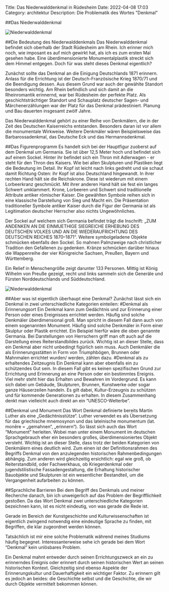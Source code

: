 Title: Das Niederwalddenkmal in Rüdesheim 
Date: 2022-04-08 17:03
Category: architektur
Description: Die Problematik des Wortes "Denkmal"  



##Das Niederwalddenkmal 

![Niederwalddenkmal]({static}/images/2022-04-08_Niederwalddenkmal.md/photo1648674634.jpeg)

##Die Bedeutung des Niederwalddenkmals 
Das Niederwalddenkmal befindet sich oberhalb der Stadt Rüdesheim am Rhein. Ich erinner mich noch, wie imposant es auf mich gewirkt hat, als ich es zum ersten Mal gesehen habe. Eine überdimensionierte Monumentalplastik streckt sich dem Himmel entgegen. Doch für was steht dieses Denkmal eigentlich?


Zunächst sollte das Denkmal an die Einigung Deutschlands 1871 erinnern. Anlass für die Errichtung ist der Deutsch-Französische Krieg 1870/71 und die Beendigung dessen. Aus diesem Grund war auch der gewählte Standort besonders wichtig. Am Rhein befindlich und sich damit an die Rheinromantik erinnernd, war bei Rüdesheim der perfekte Platz. Als geschichtsträchtiger Standort und Schauplatz deutscher Sagen- und Märchenerzählungen war der Platz für das Denkmal prädestiniert. Planung und Bau dauerten insgesamt zwölf Jahre. 


Das Niederwalddenkmal gehört zu einer Reihe von Denkmälern, die in der Zeit des Deutschen Kaiserreichs entstanden. Besonders daran ist vor allem die monumentale Wirkweise. Weitere Denkmäler wären Beispielsweise das Barbarossadenkmal, das Deutsche Eck und das Hermannsdenkmal.

##Das Figurenprogramm
Es handelt sich bei der Hauptfigur zuoberst auf dem Denkmal um Germania. Sie ist über 12,5 Meter hoch und befindet sich auf einem Sockel. Hinter ihr befindet sich ein Thron mit Adlerwagen - er steht für den Thron des Kaisers. Wie bei allen Skulpturen und Plastiken liegt die Bedeutung im Detail. Ihr Kopf ist leicht nach links gedreht und sie schaut damit Richtung Osten: ihr Kopf ist also Deutschland hingewandt. In ihrer rechten Hand hält sie die Reichskrone. Diese ist wiederum mit einem Lorbeerkranz geschmückt. Mit ihrer anderen Hand hält sie fest ein langes Schwert umklammert. Krone, Lorbeeren und Schwert sind traditionelle Attribute antiker römischer Kaiser. Die gewählten Symbole reihen sich in eine klassische Darstellung von Sieg und Macht ein. Die Präsentation traditioneller Symbole antiker Kaiser durch die Figur der Germania ist als Legitimation deutscher Herrscher also nichts Ungewöhnliches. 


Der Sockel auf welchem sich Germania befindet trägt die Inschrift: „ZUM ANDENKEN AN DIE EINMUETHIGE SIEGREICHE ERHEBUNG DES DEUTSCHEN VOLKES UND AN DIE WIEDERAUFRICHTUNG DES DEUTSCHEN REICHES 1870–1871“. 
Weitere symbolgeladene Objekte schmücken ebenfalls den Sockel. So mahnen Palmzweige nach christlicher Tradition den Gefallenen zu gedenken. Kränze schmücken darüber hinaus die Wappenreihe der vier Königreiche Sachsen, Preußen, Bayern und Württemberg.


Ein Relief in Menschengröße zeigt darunter 133 Personen. Mittig ist König Wilhelm von Preuße gezeigt, recht und links sammeln sich die Generäle und Fürsten Norddeutschlands und Süddeutschland. 

![Niederwalddenkmal]({static}/images/2022-04-08_Niederwalddenkmal.md/photo1648674748.jpeg)

##Aber was ist eigentlich überhaupt eine Denkmal?
Zunächst lässt sich ein Denkmal in zwei unterschiedliche Kategorien einteilen: 
#Denkmal als Erinnerungsort
Ein Denkmal kann zum Gedächtnis und zur Erinnerung einer Person oder eines Ereignisses errichtet werden. Häufig sind solche Denkmäler überdimensional groß. Man spricht in diesem Fall dann auch von einem sogenannten Monument. 
Häufig sind solche Denkmäler in Form einer Skulptur oder Plastik errichtet. Ein Beispiel hierfür wäre die oben genannte Germania. Bei Darstellungen von Herrschern griff man oft auch auf die Darstellung eines Reiterstandbildes zurück.
Wichtig ist an dieser Stelle, dass ein Denkmal aber nicht unbedingt figürlich sein muss. Auch Denkmäler die als Erinnerungsstätten in Form von Triumphbögen, Brunnen oder Mahnmalen errichtet wurden/ werden, zählen dazu. 
#Denkmal als zu erhaltendes Zeitzeugnis
Ein Denkmal kann aber ebenfalls ein zu schützendes Gut sein. In diesem Fall gibt es keinen spezifischen Grund zur Errichtung und Erinnerung an eine Person oder ein bestimmtes Ereignis. 
Viel mehr steht hier das Erhalten und Bewahren im Vordergrund. Es kann sich dabei um Gebäude, Skulpturen, Brunnen, Kunstwerke oder sogar ganze Häuserzeilen handeln. Es gilt dabei, Kultur-Erzeugnis zu schützen und für kommende Generationen zu erhalten. In diesem Zusammenhang denkt man vielleicht auch  direkt an ein “UNESCO-Welterbe”. 

##Denkmal und Monument
Das Wort Denkmal definierte bereits Martin Luther als eine „Gedächtnisstütze“. Luther verwendet es als Übersetzung für das griechische mnemosynon und das lateinische monumentum (lat. monēre = „gemahnen“, „erinnern“). So lässt sich auch das Wort “Monument” herleiten. Wobei man unter einem Monument im deutschen Sprachgebrauch eher ein besonders großes, überdimensioniertes Objekt versteht. 
Wichtig ist an dieser Stelle, dass trotz der beiden Kategorien von Denkmälern eines deutlich wird. Zum einen ist der Definitionsrahmen des Begriffs Denkmal von den anzulegenden historischen Rahmenbedingungen abhängig. Zum anderen wird gleichzeitig ersichtlich: egal wie groß, ob Reiterstandbild, oder Fachwerkhaus, ob Kriegerdenkmal oder jugendstilistische Fassadengestaltung, die Erhaltung historischer Bauobjekte und Skulpturen ist ein wesentlicher Bestandteil, um die Vergangenheit aufarbeiten zu können. 

##Sprachliche Barrieren
Bei dem Begriff des Denkmals und meiner Recherche danach, bin ich unweigerlich auf das Problem der Begrifflichkeit gestoßen. Da das Wort Denkmal zwei unterschiedliche Kategorien bezeichnen kann, ist es nicht eindeutig, von was gerade die Rede ist. 


Gerade im Bereich der Kunstgeschichte und Kulturwissenschaften ist eigentlich zwingend notwendig eine eindeutige Sprache zu finden, mit Begriffen, die klar zugeordnet werden können. 


Tatsächlich ist mir eine solche Problematik während meines Studiums häufig begegnet. Interessanterweise sehe ich gerade bei dem Wort “Denkmal” kein unlösbares Problem. 


Ein Denkmal mahnt entweder durch seinen Errichtungszweck an ein zu erinnerndes Ereignis oder erinnert durch seinen historischen Wert an seinen historischen Kontext. Gleichzeitig sind ebenso Aspekte der Erinnerungskultur und Dauerhaftigkeit ein wichtiger Faktor. Zu erinnern gilt es jedoch an beides: die Geschichte selbst und die Geschichte, die wir durch Objekte vermittelt bekommen können. 




